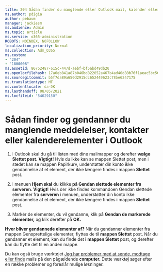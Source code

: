 ```yaml
---
title: 204 Sådan finder du manglende eller Outlook mail, kalender eller kontakter
ms.author: pdigia
author: pebaum
manager: jackiesm
ms.audience: Admin
ms.topic: article
ms.service: o365-administration
ROBOTS: NOINDEX, NOFOLLOW
localization_priority: Normal
ms.collection: Adm_O365
ms.custom:
- "204"
- "1800008"
ms.assetid: 86752487-615c-447d-aebf-bf5abd49db20
ms.openlocfilehash: 17a6eb841a87b046bd822052a467b4ad40d83b76f1aeac5bc56bea29b4d9a755
ms.sourcegitcommit: b5f7da89a650d2915dc652449623c78be6247175
ms.translationtype: MT
ms.contentlocale: da-DK
ms.lasthandoff: 08/05/2021
ms.locfileid: "54029150"
---
```

# <a name="how-to-find-and-recover-missing-messages-contacts-or-calendar-items-in-outlook"></a>Sådan finder og gendanner du manglende meddelelser, kontakter eller kalenderelementer i Outlook

1. I Outlook skal du gå til listen med dine mailmapper og derefter **vælge Slettet post**. **Vigtigt!** Hvis du ikke  kan se mappen Slettet post, men i stedet kan se mappen Papirkurv, understøtter din konto ikke gendannelse af et element, der ikke længere findes i mappen **Slettet** post. 

2. I menuen **Hjem skal** du klikke **på Gendan slettede elementer fra serveren**. **Vigtigt!** Hvis der ikke findes kommandoen Gendan slettede elementer fra **serveren** i menuen, understøtter din konto ikke gendannelse af et element, der ikke længere findes i mappen **Slettet** post.

3. Markér de elementer, du vil gendanne, klik på **Gendan de markerede elementer,** og klik derefter på **OK.**

**Hvor bliver gendannede elementer af?** Når du gendanner elementer fra mappen Genoprettelige elementer, flyttes de til **mappen Slettet** post. Når du gendanner et element, kan du finde det i **mappen Slettet** post, og derefter kan du flytte det til en anden mappe.

Du kan også bruge værktøjet [Jeg har problemer med at sende, modtage eller finde](https://aka.ms/SaRA-OutlookSendReceive) mails på den pågældende **computer.** Dette værktøj søger efter en række problemer og foreslår mulige løsninger.
